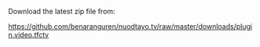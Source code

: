 Download the latest zip file from:

https://github.com/benaranguren/nuodtayo.tv/raw/master/downloads/plugin.video.tfctv
